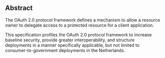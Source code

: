 
## Abstract
<!-- ### [Abstract](#rfc.abstract) -->
The OAuth 2.0 protocol framework defines a mechanism to allow a resource owner to delegate access to a protected resource for a client application.  

This specification profiles the OAuth 2.0 protocol framework to increase baseline security, provide greater interoperability, and structure deployments in a manner specifically applicable, but not limited to consumer-to-government deployments in the Netherlands.
